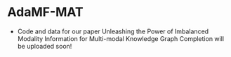 # AdaMF-MAT

- Code and data for our paper Unleashing the Power of Imbalanced Modality Information for Multi-modal Knowledge Graph Completion will be uploaded soon!
